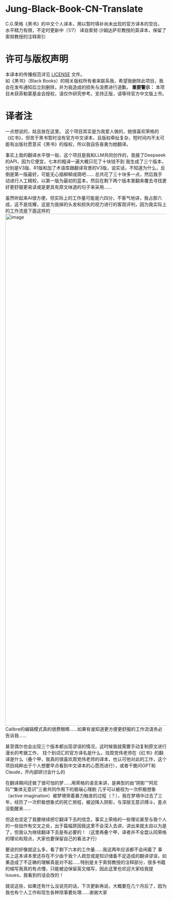 # Jung-Black-Book-CN-Translate
C.G.荣格《黑书》的中文个人译本，用以暂时填补尚未出现的官方译本的空白，水平精力有限，不定时更新中（1/7）
译自索努·沙姆达萨尼教授的英译本，保留了索努教授的注释索引

# 许可与版权声明
本译本的传播规范详见 [LICENSE](LICENSE) 文件。  
如《黑书》（Black Books）的相关版权所有者来联系我，希望我删除此项目，我会在发布通知后立刻删除，并为我造成的损失与浪费进行道歉。
**重要警示：** 本项目未获菲勒蒙基金会授权，请仅作研究参考。支持正版，请等待官方中文版上市。

# 译者注
一点想说的，姑且放在这里。
这个项目其实是为我爱人做的，她很喜欢荣格的《红书》，但苦于黑书暂时没有官方中文译本，且版权牵扯复杂，短时间内不太可能有出版社愿意买《黑书》的版权，所以我自告奋勇为她翻译。

事实上我的翻译水平很一般，这个项目是我和LLM共同创作的，我接了Deepseek的API，因为它便宜，七本的粗译一遍大概只花了十块钱不到
我生成了三个版本，分别是V3版、R1版和加了术语库跟翻译背景的V3版，说实话，不知道为什么，反倒是第一版最好，可能无心插柳柳成荫吧……
总共花了三十块多一点，然后我手动进行人工精校，以第一版为最初的蓝本，然后在剩下两个版本里翻来覆去寻找更好更舒服更易读或是更具有原文味道的句子来采用……

虽然听起来AI很方便，但实际上的工作量可能是六四分，不客气地讲，我占那六成，这不是炫耀，这是为我掉的头发和损失的视力进行的客观评判，因为我实际上的工作流是下面这样的
<img width="2558" height="1599" alt="image" src="https://github.com/user-attachments/assets/6b9516d2-2bc0-4c66-b319-a13a3abb122b" />
Calibre的编辑模式真的很费眼睛……如果有谁知道更方便更舒服的工作流请务必告诉我……

甚至偶尔也会出现三个版本都出现谬误的情况，这时候我就需要手动复制原文进行漫长的考据工作，
找个别词汇的官方译名是什么，找周党伟老师在《红书》的翻译是什么（叠个甲，我真的很喜欢周党伟老师的译本，也认可他对此的工作，这个项目纯粹出于个人想要早点看到中文译本的心愿而进行），或者干脆问GPT和Claude，开内部研讨会什么的

在翻译期间还做了很可怕的梦……用荣格的语言来讲，是典型的由“阴影”“阿尼玛”“集体无意识”三者共同作用下的极端心理剧
几乎可以被视为一次积极想象（active imagination）被梦境带着暴力触发的过程（？），我在梦境中过去了三年，经历了一次积极想象式的死亡旅程，被迫降入阴影，与深层无意识搏斗，差点没能醒来……

但这也坚定了我要继续把它翻译下去的信念，事实上荣格的一些理论甚至与我个人的一些拙作有交叉之处，出于篇幅原因我这里不会深入去讲，讲出来就太自以为是了，但我认为继续翻译下去是有必要的！（这里再叠个甲，译者并不全盘认同荣格的理论和观点，大家也要保留自己的看法才行）

要说的好像就这么多，看了剩下六本的工作量……我这两年应该都不会闲着了
事实上这本译本里还存在不少由于我个人疏忽或是知识储备不足造成的翻译谬误，如果造成了不正确的理解真是对不起……特别是关于索努教授的注释部分，很多书籍的缩写我真的有点懵，只能被迫保留英文缩写，因此这里也欢迎大家给我提Issues，我看到的话会改的！

就说这些，如果还有什么没说完的话，下次更新再说，大概要在几个月后了，因为我也有个人工作和现生各种琐事要处理……谢谢大家
